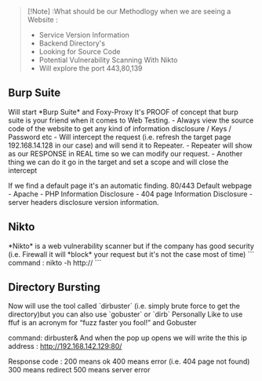 >[!Note] :What should be our Methodlogy when we are seeing a Website :
>- Service Version Information
>- Backend Directory's
>- Looking for Source Code
>- Potential Vulnerability Scanning With Nikto
>- Will explore the port 443,80,139 

<h2> Burp Suite</h2>
Will start *Burp Suite* and Foxy-Proxy
It's PROOF of concept that burp suite is your friend when it comes to Web Testing.
- Always view the source code of the website to get any kind of information disclosure / Keys /  Password etc
- Will intercept the request (i.e. refresh the target page 192.168.14.128 in our case) and will send it to Repeater.
- Repeater will show as our RESPONSE in REAL time so we can modify our request.
- Another thing we can do it go in the target and set a scope and will close the intercept 


If we find a default page it's an automatic finding.
80/443
Default webpage - Apache - PHP
Information Disclosure - 404 page
Information Disclosure - server headers disclosure version information.


<h2> Nikto</h2>
*Nikto* is a web vulnerability scanner but if the company has good security (i.e. Firewall it will *block* your request but it's not the case most of time)
```
command : nikto -h http://<IP address>
```



<h2> Directory Bursting</h2>
Now will use the tool called `dirbuster` (i.e. simply brute force to get the directory)but you can also use `gobuster` or `dirb`
Personally Like to use ffuf is an acronym for “fuzz faster you fool!” and Gobuster

command: dirbuster&
And when the pop up opens we will write the this ip address : http://192.168.142.129:80/


Response code :
200 means ok
400 means error (i.e. 404 page not found)
300 means redirect
500 means server error
 